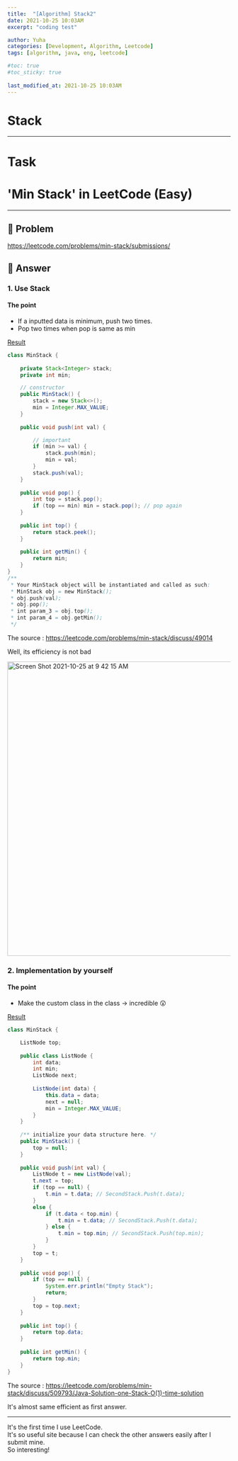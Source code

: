 ```yaml
---
title:  "[Algorithm] Stack2"
date: 2021-10-25 10:03AM
excerpt: "coding test"

author: Yuha
categories: [Development, Algorithm, Leetcode]
tags: [algorithm, java, eng, leetcode]

#toc: true
#toc_sticky: true
 
last_modified_at: 2021-10-25 10:03AM
---
```

# Stack
---

# Task
# 'Min Stack' in LeetCode (Easy)
---
## 📌 Problem
<https://leetcode.com/problems/min-stack/submissions/>

## 📌 Answer
###  1. Use Stack
#### The point
- If a inputted data is minimum, push two times.
- Pop two times when pop is same as min

[Result](https://leetcode.com/submissions/detail/576657616/)

```java
class MinStack {
    
    private Stack<Integer> stack;
    private int min;

    // constructor
    public MinStack() {
        stack = new Stack<>();
        min = Integer.MAX_VALUE;
    }
    
    public void push(int val) {

        // important
        if (min >= val) {
            stack.push(min);
            min = val;
        }
        stack.push(val);
    }
    
    public void pop() {
        int top = stack.pop();
        if (top == min) min = stack.pop(); // pop again
    }
    
    public int top() {
        return stack.peek();
    }
    
    public int getMin() {
        return min;
    }
}
/**
 * Your MinStack object will be instantiated and called as such:
 * MinStack obj = new MinStack();
 * obj.push(val);
 * obj.pop();
 * int param_3 = obj.top();
 * int param_4 = obj.getMin();
 */
```
The source : <https://leetcode.com/problems/min-stack/discuss/49014>

Well, its efficiency is not bad

<img width="665" alt="Screen Shot 2021-10-25 at 9 42 15 AM" src="https://user-images.githubusercontent.com/83699657/138620023-0b0903b1-08a3-45ad-b118-c95bc59dea24.png">


### 2. Implementation by yourself
#### The point
- Make the custom class in the class -> incredible 😲

[Result](https://leetcode.com/submissions/detail/576661377/)

```java
class MinStack {

    ListNode top;
    
    public class ListNode {
        int data;
        int min;
        ListNode next;
        
        ListNode(int data) {
            this.data = data;
            next = null;
            min = Integer.MAX_VALUE;
        }
    }
    
    /** initialize your data structure here. */
    public MinStack() {
        top = null;
    }
    
    public void push(int val) {
        ListNode t = new ListNode(val);
        t.next = top;
        if (top == null) {
            t.min = t.data; // SecondStack.Push(t.data);
        }
        else {
            if (t.data < top.min) {
                t.min = t.data; // SecondStack.Push(t.data);
            } else {
                t.min = top.min; // SecondStack.Push(top.min);
            }
        }
        top = t;
    }
    
    public void pop() {
        if (top == null) {
            System.err.println("Empty Stack");
            return;
        }
        top = top.next;
    }
    
    public int top() {
        return top.data;
    }
    
    public int getMin() {
        return top.min;
    }
}
```
The source : <https://leetcode.com/problems/min-stack/discuss/509793/Java-Solution-one-Stack-O(1)-time-solution>

It's almost same efficient as first answer.

---
It's the first time I use LeetCode.<br>
It's so useful site because I can check the other answers easily after I submit mine.<br>
So interesting!